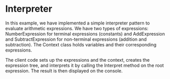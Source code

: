 # Interpreter

In this example, we have implemented a simple interpreter pattern to evaluate arithmetic expressions. We have two types of expressions: NumberExpression for terminal expressions (constants) and AddExpression and SubtractExpression for non-terminal expressions (addition and subtraction). The Context class holds variables and their corresponding expressions.

The client code sets up the expressions and the context, creates the expression tree, and interprets it by calling the Interpret method on the root expression. The result is then displayed on the console.
